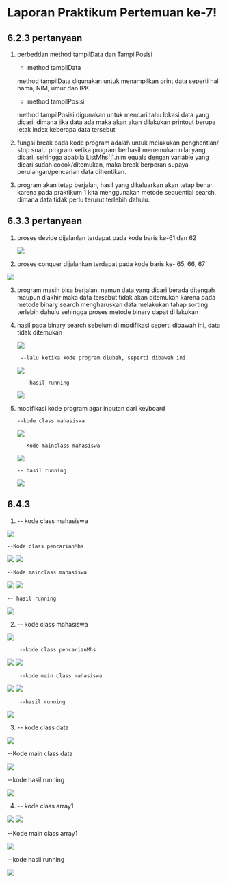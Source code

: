 # Laporan Praktikum Pertemuan ke-7!

## 6.2.3 pertanyaan 

1. perbeddan method tampilData dan TampilPosisi 

    - method tampilData
    
    method tampilData digunakan untuk menampilkan print data seperti hal nama, NIM, umur dan IPK. 
    
    - method tampilPosisi 

    method tampilPosisi digunakan untuk mencari tahu lokasi data yang dicari. dimana jika data ada maka akan akan dilakukan printout berupa letak index keberapa data tersebut

2. fungsi break pada kode program adalah untuk melakukan penghentian/ stop suatu program ketika program berhasil menemukan nilai yang dicari. sehingga apabila ListMhs[j].nim equals dengan variable yang dicari sudah cocok/ditemukan, maka break berperan supaya perulangan/pencarian data dihentikan. 

3. program akan tetap berjalan, hasil yang dikeluarkan akan tetap benar. karena pada praktikum 1 kita menggunakan metode sequential search, dimana data tidak perlu terurut terlebih dahulu.

## 6.3.3 pertanyaan 
1. proses devide dijalanlan terdapat pada kode baris ke-61 dan 62

    <img src = "./1.JPG">

2. proses conquer dijalankan terdapat pada kode baris ke-
65, 66, 67
<img src = "./2.JPG">

3. program masih bisa berjalan, namun data yang dicari berada ditengah maupun diakhir maka data tersebut tidak akan ditemukan karena pada metode binary search mengharuskan data melakukan tahap sorting terlebih dahulu sehingga proses metode binary dapat di lakukan 

4. hasil pada binary search sebelum di modifikasi seperti dibawah ini, data tidak ditemukan 

    <img src = "./3.JPG">

        --lalu ketika kode program diubah, seperti dibawah ini 
    <img src = "./18.JPG">

        -- hasil running 
    <img src = "./27.JPG"> 

5.  modifikasi kode program agar inputan dari keyboard

        --kode class mahasiswa 
    <img src = "./4.JPG">

        -- Kode mainclass mahasiswa 
    <img src = "./5.JPG">

        -- hasil running 
    <img src = "./26.JPG">


## 6.4.3
1. -- kode class mahasiswa

<img src = "./6.JPG">

    --Kode class pencarianMhs

<img src = "./7.JPG">

<img src = "./8.JPG">

    --Kode mainclass mahasiswa

<img src = "./9.JPG">

<img src = "./10.JPG">


    -- hasil running 

<img src = "./11.JPG"> 

2. -- kode class mahasiswa

<img src = "./12.JPG">

        --kode class pencarianMhs
<img src = "./13.JPG">

<img src = "./14.JPG">
    
        --kode main class mahasiswa

<img src = "./15.JPG">

<img src = "./16.JPG">

        --hasil running

<img src = "./17.JPG">

3. -- kode class data

<img src = "./19.JPG">

--Kode main class data 

<img src = "./20.JPG">

--kode hasil running

<img src = "./21.JPG">

4.  -- kode class array1

<img src = "./22.JPG">

<img src = "./23.JPG">

--Kode main class array1

<img src = "./24.JPG">

--kode hasil running 

<img src = "./25.JPG">
